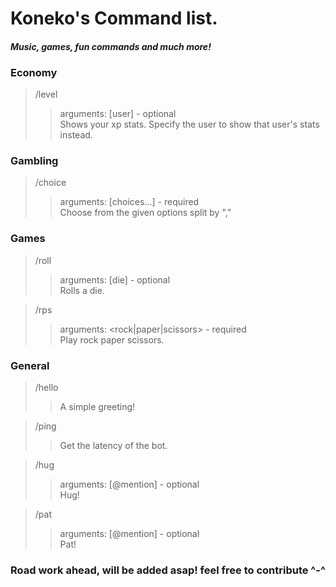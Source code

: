 # Koneko's Command list.

#### *Music, games, fun commands and much more!*

### Economy

> /level  
>> arguments: [user] - optional  
>> Shows your xp stats. Specify the user to show that user's stats instead.  

### Gambling

> /choice
>> arguments: [choices...] - required  
>> Choose from the given options split by ","  

### Games

> /roll  
>> arguments: [die] - optional  
>> Rolls a die. 

> /rps  
>> arguments: <rock|paper|scissors> - required  
>> Play rock paper scissors.  

### General

> /hello
>> A simple greeting!

> /ping
>> Get the latency of the bot.

> /hug
>> arguments: [@mention] - optional  
>> Hug!

> /pat
>> arguments: [@mention] - optional  
>> Pat!


### Road work ahead, will be added asap! feel free to contribute ^-^